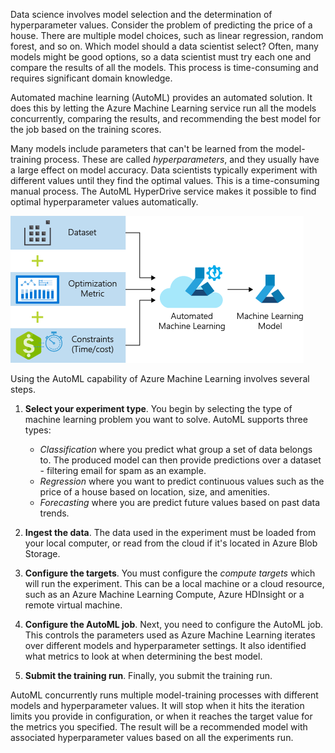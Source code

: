 Data science involves model selection and the determination of hyperparameter values. Consider the problem of predicting the price of a house. There are multiple model choices, such as linear regression, random forest, and so on. Which model should a data scientist select? Often, many models might be good options, so a data scientist must try each one and compare the results of all the models. This process is time-consuming and requires significant domain knowledge. 

Automated machine learning (AutoML) provides an automated solution.  It does this by letting the Azure Machine Learning service run all the models concurrently, comparing the results, and recommending the best model for the job based on the training scores.

Many models include parameters that can't be learned from the model-training process. These are called *hyperparameters*, and they usually have a large effect on model accuracy. Data scientists typically experiment with different values until they find the optimal values. This is a time-consuming manual process. The AutoML HyperDrive service makes it possible to find optimal hyperparameter values automatically.

![The diagram shows the Azure AutoML framework.](../media/3-automl-framework.png)

Using the AutoML capability of Azure Machine Learning involves several steps. 

1. **Select your experiment type**. You begin by selecting the type of machine learning problem you want to solve. AutoML supports three types:
    - _Classification_ where you predict what group a set of data belongs to. The produced model can then provide predictions over a dataset - filtering email for spam as an example.
    - _Regression_ where you want to predict continuous values such as the price of a house based on location, size, and amenities.
    - _Forecasting_ where you are predict future values based on past data trends.

1. **Ingest the data**. The data used in the experiment must be loaded from your local computer, or read from the cloud if it's located in Azure Blob Storage.

1. **Configure the targets**. You must configure the _compute targets_ which will run the experiment. This can be a local machine or a cloud resource, such as an Azure Machine Learning Compute, Azure HDInsight or a remote virtual machine.

1. **Configure the AutoML job**. Next, you need to configure the AutoML job. This controls the parameters used as Azure Machine Learning iterates over different models and hyperparameter settings.  It also identified what metrics to look at when determining the best model.

1. **Submit the training run**. Finally, you submit the training run. 

AutoML concurrently runs multiple model-training processes with different models and hyperparameter values. It will stop when it hits the iteration limits you provide in configuration, or when it reaches the target value for the metrics you specified. The result will be a recommended model with associated hyperparameter values based on all the experiments run.